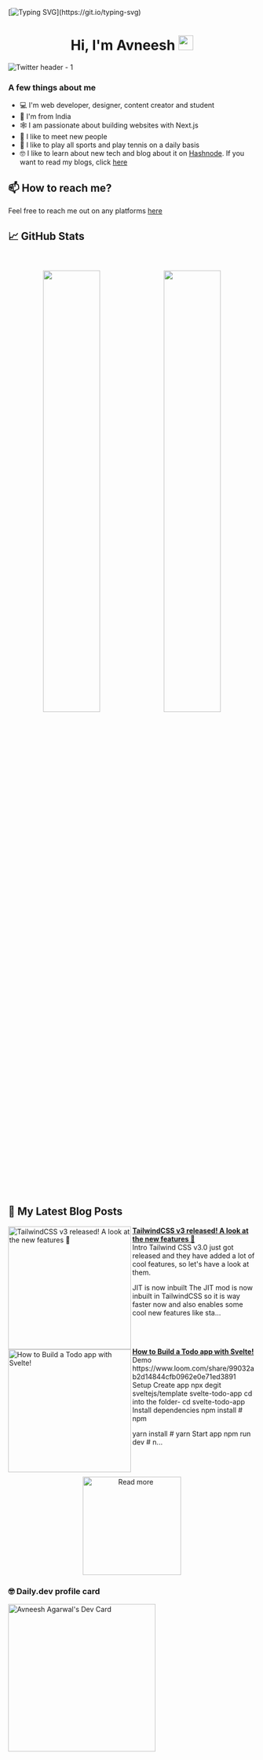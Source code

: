 [![Typing SVG](https://readme-typing-svg.herokuapp.com?size=24&width=600&lines=Welcome+To+Avneesh's+GitHub+Profile!)](https://git.io/typing-svg)

<h1 align="center">Hi, I'm Avneesh <img src="https://raw.githubusercontent.com/MartinHeinz/MartinHeinz/master/wave.gif" width="30px"></h1>

![Twitter header - 1](https://user-images.githubusercontent.com/76690419/143735787-4425d946-b829-46eb-bd97-c68b76ae2a9e.png)


### A few things about me

- 💻 I'm web developer, designer, content creator and student
- 📍 I'm from India
- 🕸️ I am passionate about building websites with Next.js
- 🤝 I like to meet new people
- 🎾 I like to play all sports and play tennis on a daily basis
- 🤓 I like to learn about new tech and blog about it on [Hashnode](https://hashnode.com/@avneesh0612). If you want to read my blogs, click [here](https://blog.avneesh.tech)

## 📫 How to reach me?

Feel free to reach me out on any platforms [here](links.avneesh.tech)

## 📈 GitHub Stats
<br>
<p align="center">
  <img width="48%" src="https://github-readme-stats.vercel.app/api?username=avneesh0612&show_icons=true&theme=radical" />
  <img width="48%" src="https://github-readme-streak-stats.herokuapp.com/?user=avneesh0612&theme=radical" />
</p>

## 📰 My Latest Blog Posts

<!-- HASHNODE_BLOG:START -->
<p align="left">
<a href="https://blog.avneesh.tech//tailwindcss-v3" title="TailwindCSS v3 released! A look at the new features 🎨"><img src="https://cdn.hashnode.com/res/hashnode/image/upload/v1639314048589/bxCc4PF6XU.png" alt="TailwindCSS v3 released! A look at the new features 🎨" width="250px" align="left" /></a>
<a href="https://blog.avneesh.tech//tailwindcss-v3" title="TailwindCSS v3 released! A look at the new features 🎨"><strong>TailwindCSS v3 released! A look at the new features 🎨</strong></a>
<br/> Intro
Tailwind CSS v3.0 just got released and they have added a lot of cool features, so let's have a look at them.

JIT is now inbuilt
The JIT mod is now inbuilt in TailwindCSS so it is way faster now and also enables some cool new features like sta... </p> <br/> <br/>
<p align="left">
<a href="https://blog.avneesh.tech//how-to-build-a-todo-app-with-svelte" title="How to Build a Todo app with Svelte!"><img src="https://cdn.hashnode.com/res/hashnode/image/upload/v1636704805841/escqa4sUN.png" alt="How to Build a Todo app with Svelte!" width="250px" align="left" /></a>
<a href="https://blog.avneesh.tech//how-to-build-a-todo-app-with-svelte" title="How to Build a Todo app with Svelte!"><strong>How to Build a Todo app with Svelte!</strong></a>
<br/> Demo
https://www.loom.com/share/99032ab2d14844cfb0962e0e71ed3891
Setup
Create app
npx degit sveltejs/template svelte-todo-app
cd into the folder-
cd svelte-todo-app
Install dependencies
npm install # npm

yarn install # yarn
Start app
npm run dev # n... </p> <br/> <br/>
<!-- HASHNODE_BLOG:END -->

<p align="center">  
<a href="https://blog.avneesh.tech/"><img src="https://user-images.githubusercontent.com/76690419/142756081-13352f92-8482-4a86-acbb-72dc164e8746.png" alt="Read more" width="200"/></a>
</p>

### 🤓 Daily.dev profile card

<a href="https://app.daily.dev/avneesh0612"><img src="https://api.daily.dev/devcards/ce4ce03d4f074a4d8143c215bf1e126d.png?r=4vo" width="300" alt="Avneesh Agarwal's Dev Card"/></a>

